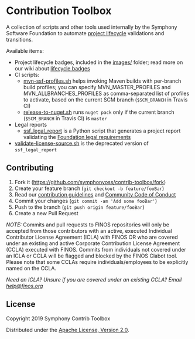 # Contribution Toolbox

A collection of scripts and other tools used internally by the Symphony Software Foundation to automate [project lifecycle](https://symphonyoss.atlassian.net/wiki/display/FM/Project+Lifecycle) validations and transitions.

Available items:
- Project lifecycle badges, included in the [images/](images) folder; read more on our wiki about [lifecycle badges](https://symphonyoss.atlassian.net/wiki/display/FM/Incubating#Incubating-Badge)
- CI scripts:
  - [mvn-ssf-profiles.sh](scripts/mvn-ssf-profiles.sh) helps invoking Maven builds with per-branch build profiles; you can specify MVN_MASTER_PROFILES and MVN_ALLBRANCHES_PROFILES as comma-separated list of profiles to activate, based on the current SCM branch (`$SCM_BRANCH` in Travis CI)
  - [release-to-nuget.sh](scripts/release-to-nuget.sh) runs `nuget pack` only if the current branch (`$SCM_BRANCH` in Travis CI) is `master`
- Legal reports
  - [ssf_legal_report](legal-report/) is a Python script that generates a project report validating the [Foundation legal requirements](https://symphonyoss.atlassian.net/wiki/display/FM/Legal+Requirements)
- [validate-license-source.sh](validate-license-source.sh) is the deprecated version of `ssf_legal_report`

## Contributing

1. Fork it (<https://github.com/symphonyoss/contrib-toolbox/fork>)
2. Create your feature branch (`git checkout -b feature/fooBar`)
3. Read our [contribution guidelines](.github/CONTRIBUTING.md) and [Community Code of Conduct](https://www.finos.org/code-of-conduct)
4. Commit your changes (`git commit -am 'Add some fooBar'`)
5. Push to the branch (`git push origin feature/fooBar`)
6. Create a new Pull Request

_NOTE:_ Commits and pull requests to FINOS repositories will only be accepted from those contributors with an active, executed Individual Contributor License Agreement (ICLA) with FINOS OR who are covered under an existing and active Corporate Contribution License Agreement (CCLA) executed with FINOS. Commits from individuals not covered under an ICLA or CCLA will be flagged and blocked by the FINOS Clabot tool. Please note that some CCLAs require individuals/employees to be explicitly named on the CCLA.

*Need an ICLA? Unsure if you are covered under an existing CCLA? Email [help@finos.org](mailto:help@finos.org)*

## License

Copyright 2019 Symphony Contrib Toolbox

Distributed under the [Apache License, Version 2.0](http://www.apache.org/licenses/LICENSE-2.0).